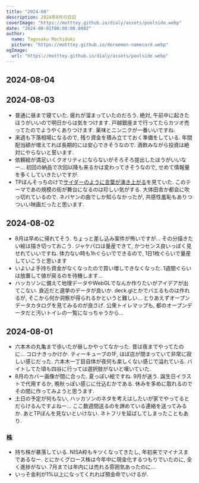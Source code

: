 ```yaml
---
title: "2024-08"
description: 2024年8月の日記
coverImage: "https://motttey.github.io/dialy/assets/poolside.webp"
date: "2024-08-01T00:00:00.000Z"
author:
  name: Tagosaku Mochiduki
  picture: "https://motttey.github.io/doraemon-namecard.webp"
ogImage:
  url: "https://motttey.github.io/dialy/assets/poolside.webp"
---
```


## 2024-08-04

## 2024-08-03
- 普通に昼まで寝ていた. 疲れが溜まっていたのだろう. 絶対, 午前中に起きたほうがいいので明日からは気をつけます. 戸越銀座まで行ってたらカツオ売ってたのでようやくありつけます. 薬味とニンニクが一番いいですね. 
- 来週も下落相場になるので, 残り資金を積み立てておく準備をしている. 年間配当額が増えてれば長期的には安心できそうなので. 酒飲みながら投資は絶対にやらないと誓います. 
- 依頼絵が満足いくクオリティにならないがそろそろ提出したほうがいいなー... 初回の納品で次回以降も来るかは変わってきそうなので, せめて情報量を多くしていきたいですが. 
- TPぼんそっちのけで[サイダーのように言葉が湧き上がる](http://cider-kotoba.jp/)を見ていた. このテーマであの規模の街が舞台になるのは珍しい気がする. 大体田舎か都会に吹っ切れているので. ネバヤンの曲でしか知らなかったが, 共感性羞恥もありつついい映画だったと思います. 

## 2024-08-02
- 8月は早めに帰れてそう. ちょっと差し込み案件が怖いですが... その分描きたい絵は描き切っておこう. ジャケパロは量産できて, かつセンス良いっぽく見せれていいですね. 体力ない時も1hぐらいでできるので, 1日1枚ぐらいで量産していこうと思います
- いよいよ手持ち資金がなくなったので買い増しできなくなった. 1週間ぐらいは放置して値が戻るのを待機します...
- ハッカソンに備えて地理データやWebGLでなんか作りたいがアイデアが出てこない. 直近だと選挙のデータが良いか. deck.glとかでバエるものは作れるが, そこから何か洞察が得られるかというと難しい... とりあえずオープンデータカタログを見てみるのが良さげ. 公衆トイレマップも, 都のオープンデータだと汚いトイレの一覧になっちゃうから...  

## 2024-08-01
- 六本木の丸亀まで歩いたが昼しかやってなかった. 昔は夜までやってたのに... コロナきっかけか. ティーキューブの1F, ほぼ店が閉まっていて非常に寂しい感じだった. 六本木一丁目自体が夜何も楽しくない感じで溢れている. バイトしてた頃も四谷に行っては選択肢がないと嘆いていた. 
- 8月のカバー画像が間に合った. 夏っぽい絵ですね. 9月が迷う. 誕生日イラストで代用するか, 晩秋っぽい感じに仕込むかである. 休みを多めに取れるのでその間に作ってみようと思うます. 
- 土日の予定が何もない, ハッカソンのネタを考えはしたいが家でやってるとだらけるんですよねー... ここ数週間送るのを諦めている連絡を送ってみるか. あとTPぼんを見ないといけない. ネトフリを延ばしてしまったこともあり. 

### 株
- 持ち株が暴落している. NISA枠もキツくなってきたし, 年初来でマイナスまであるなー. とにかくグロース株は今年中に現金化するつもりでいたのに, 全く進捗がない. 7月までは年内には売れる雰囲気あったのに... 
- いっそ金利が1%以上になってくれれば預金命でいけるが. 
